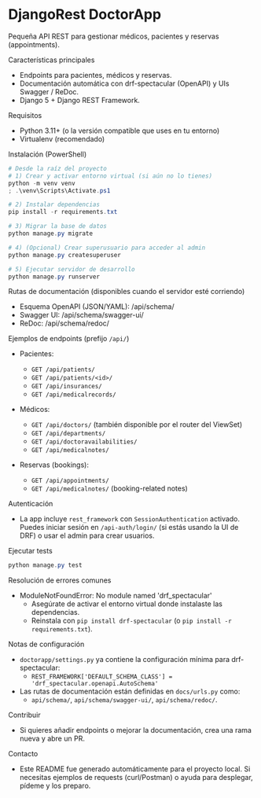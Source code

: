# DjangoRest DoctorApp

Pequeña API REST para gestionar médicos, pacientes y reservas (appointments).

Características principales
- Endpoints para pacientes, médicos y reservas.
- Documentación automática con drf-spectacular (OpenAPI) y UIs Swagger / ReDoc.
- Django 5 + Django REST Framework.

Requisitos
- Python 3.11+ (o la versión compatible que uses en tu entorno)
- Virtualenv (recomendado)

Instalación (PowerShell)
```powershell
# Desde la raíz del proyecto
# 1) Crear y activar entorno virtual (si aún no lo tienes)
python -m venv venv
; .\venv\Scripts\Activate.ps1

# 2) Instalar dependencias
pip install -r requirements.txt

# 3) Migrar la base de datos
python manage.py migrate

# 4) (Opcional) Crear superusuario para acceder al admin
python manage.py createsuperuser

# 5) Ejecutar servidor de desarrollo
python manage.py runserver
```

Rutas de documentación (disponibles cuando el servidor esté corriendo)
- Esquema OpenAPI (JSON/YAML): /api/schema/
- Swagger UI: /api/schema/swagger-ui/
- ReDoc: /api/schema/redoc/

Ejemplos de endpoints (prefijo `/api/`)
- Pacientes:
  - `GET /api/patients/`
  - `GET /api/patients/<id>/`
  - `GET /api/insurances/`
  - `GET /api/medicalrecords/`

- Médicos:
  - `GET /api/doctors/`  (también disponible por el router del ViewSet)
  - `GET /api/departments/`
  - `GET /api/doctoravailabilities/`
  - `GET /api/medicalnotes/`

- Reservas (bookings):
  - `GET /api/appointments/`
  - `GET /api/medicalnotes/` (booking-related notes)

Autenticación
- La app incluye `rest_framework` con `SessionAuthentication` activado. Puedes iniciar sesión en `/api-auth/login/` (si estás usando la UI de DRF) o usar el admin para crear usuarios.

Ejecutar tests
```powershell
python manage.py test
```

Resolución de errores comunes
- ModuleNotFoundError: No module named 'drf_spectacular'
  - Asegúrate de activar el entorno virtual donde instalaste las dependencias.
  - Reinstala con `pip install drf-spectacular` (o `pip install -r requirements.txt`).

Notas de configuración
- `doctorapp/settings.py` ya contiene la configuración mínima para drf-spectacular:
  - `REST_FRAMEWORK['DEFAULT_SCHEMA_CLASS'] = 'drf_spectacular.openapi.AutoSchema'`
- Las rutas de documentación están definidas en `docs/urls.py` como:
  - `api/schema/`, `api/schema/swagger-ui/`, `api/schema/redoc/`.

Contribuir
- Si quieres añadir endpoints o mejorar la documentación, crea una rama nueva y abre un PR.

Contacto
- Este README fue generado automáticamente para el proyecto local. Si necesitas ejemplos de requests (curl/Postman) o ayuda para desplegar, pídeme y los preparo.
